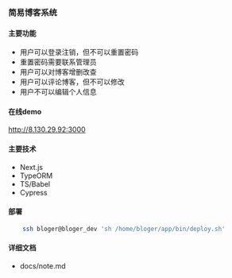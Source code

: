 ### 简易博客系统

#### 主要功能
 - 用户可以登录注销，但不可以重置密码
 - 重置密码需要联系管理员
 - 用户可以对博客增删改查
 - 用户可以评论博客，但不可以修改
 - 用户不可以编辑个人信息

#### 在线demo
http://8.130.29.92:3000

#### 主要技术
 - Next.js
 - TypeORM
 - TS/Babel
 - Cypress
 
#### 部署
```bash
    ssh bloger@bloger_dev 'sh /home/bloger/app/bin/deploy.sh'
```

#### 详细文档
 - docs/note.md
